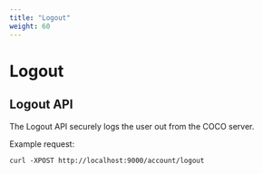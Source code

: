 ```yaml
---
title: "Logout"
weight: 60
---
```


# Logout

## Logout API

The Logout API securely logs the user out from the COCO server.

Example request:
```
curl -XPOST http://localhost:9000/account/logout
```